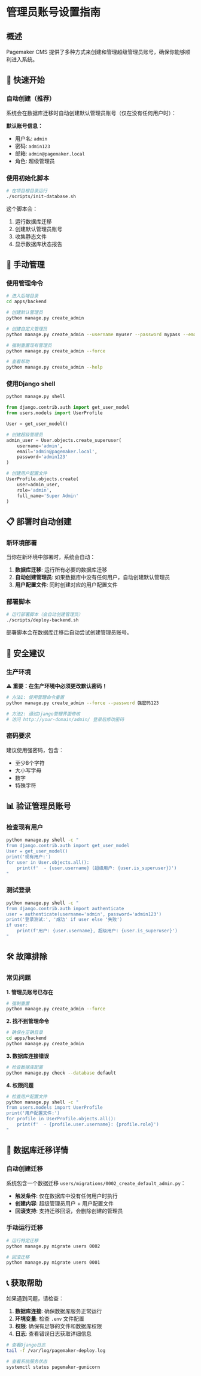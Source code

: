 # 管理员账号设置指南

## 概述

Pagemaker CMS 提供了多种方式来创建和管理超级管理员账号，确保你能够顺利进入系统。

## 🚀 快速开始

### 自动创建（推荐）

系统会在数据库迁移时自动创建默认管理员账号（仅在没有任何用户时）：

**默认账号信息：**
- 用户名: `admin`
- 密码: `admin123`
- 邮箱: `admin@pagemaker.local`
- 角色: 超级管理员

### 使用初始化脚本

```bash
# 在项目根目录运行
./scripts/init-database.sh
```

这个脚本会：
1. 运行数据库迁移
2. 创建默认管理员账号
3. 收集静态文件
4. 显示数据库状态报告

## 🔧 手动管理

### 使用管理命令

```bash
# 进入后端目录
cd apps/backend

# 创建默认管理员
python manage.py create_admin

# 创建自定义管理员
python manage.py create_admin --username myuser --password mypass --email my@email.com

# 强制重置现有管理员
python manage.py create_admin --force

# 查看帮助
python manage.py create_admin --help
```

### 使用Django shell

```bash
python manage.py shell
```

```python
from django.contrib.auth import get_user_model
from users.models import UserProfile

User = get_user_model()

# 创建超级管理员
admin_user = User.objects.create_superuser(
    username='admin',
    email='admin@pagemaker.local',
    password='admin123'
)

# 创建用户配置文件
UserProfile.objects.create(
    user=admin_user,
    role='admin',
    full_name='Super Admin'
)
```

## 📋 部署时自动创建

### 新环境部署

当你在新环境中部署时，系统会自动：

1. **数据库迁移**: 运行所有必要的数据库迁移
2. **自动创建管理员**: 如果数据库中没有任何用户，自动创建默认管理员
3. **用户配置文件**: 同时创建对应的用户配置文件

### 部署脚本

```bash
# 运行部署脚本（会自动创建管理员）
./scripts/deploy-backend.sh
```

部署脚本会在数据库迁移后自动尝试创建管理员账号。

## 🔐 安全建议

### 生产环境

**⚠️ 重要：在生产环境中必须更改默认密码！**

```bash
# 方法1: 使用管理命令重置
python manage.py create_admin --force --password 强密码123

# 方法2: 通过Django管理界面修改
# 访问 http://your-domain/admin/ 登录后修改密码
```

### 密码要求

建议使用强密码，包含：
- 至少8个字符
- 大小写字母
- 数字
- 特殊字符

## 📊 验证管理员账号

### 检查现有用户

```bash
python manage.py shell -c "
from django.contrib.auth import get_user_model
User = get_user_model()
print('现有用户:')
for user in User.objects.all():
    print(f'  - {user.username} (超级用户: {user.is_superuser})')
"
```

### 测试登录

```bash
python manage.py shell -c "
from django.contrib.auth import authenticate
user = authenticate(username='admin', password='admin123')
print('登录测试:', '成功' if user else '失败')
if user:
    print(f'用户: {user.username}, 超级用户: {user.is_superuser}')
"
```

## 🛠️ 故障排除

### 常见问题

**1. 管理员账号已存在**
```bash
# 强制重置
python manage.py create_admin --force
```

**2. 找不到管理命令**
```bash
# 确保在正确目录
cd apps/backend
python manage.py create_admin
```

**3. 数据库连接错误**
```bash
# 检查数据库配置
python manage.py check --database default
```

**4. 权限问题**
```bash
# 检查用户配置文件
python manage.py shell -c "
from users.models import UserProfile
print('用户配置文件:')
for profile in UserProfile.objects.all():
    print(f'  - {profile.user.username}: {profile.role}')
"
```

## 🔄 数据库迁移详情

### 自动创建迁移

系统包含一个数据迁移 `users/migrations/0002_create_default_admin.py`：

- **触发条件**: 仅在数据库中没有任何用户时执行
- **创建内容**: 超级管理员用户 + 用户配置文件
- **回滚支持**: 支持迁移回滚，会删除创建的管理员

### 手动运行迁移

```bash
# 运行特定迁移
python manage.py migrate users 0002

# 回滚迁移
python manage.py migrate users 0001
```

## 📞 获取帮助

如果遇到问题，请检查：

1. **数据库连接**: 确保数据库服务正常运行
2. **环境变量**: 检查 `.env` 文件配置
3. **权限**: 确保有足够的文件和数据库权限
4. **日志**: 查看错误日志获取详细信息

```bash
# 查看Django日志
tail -f /var/log/pagemaker-deploy.log

# 查看系统服务状态
systemctl status pagemaker-gunicorn
``` 